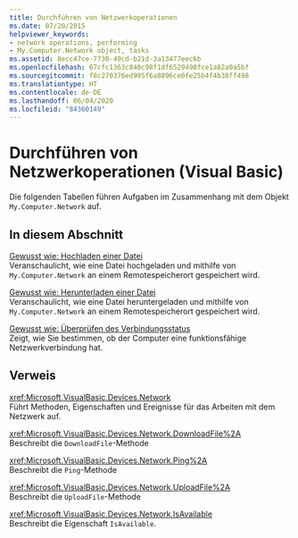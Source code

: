 ```yaml
---
title: Durchführen von Netzwerkoperationen
ms.date: 07/20/2015
helpviewer_keywords:
- network operations, performing
- My.Computer.Network object, tasks
ms.assetid: 8ecc47ce-7730-49cd-b21d-3a13477eec6b
ms.openlocfilehash: 67cfc1363c840c98f1df6529498fce1a82a0a5bf
ms.sourcegitcommit: f8c270376ed905f6a8896ce0fe25b4f4b38ff498
ms.translationtype: HT
ms.contentlocale: de-DE
ms.lasthandoff: 06/04/2020
ms.locfileid: "84360149"
---
```

# <a name="performing-network-operations-visual-basic"></a>Durchführen von Netzwerkoperationen (Visual Basic)

Die folgenden Tabellen führen Aufgaben im Zusammenhang mit dem Objekt `My.Computer.Network` auf.  
  
## <a name="in-this-section"></a>In diesem Abschnitt  

 [Gewusst wie: Hochladen einer Datei](how-to-upload-a-file.md)  
 Veranschaulicht, wie eine Datei hochgeladen und mithilfe von `My.Computer.Network` an einem Remotespeicherort gespeichert wird.  
  
 [Gewusst wie: Herunterladen einer Datei](how-to-download-a-file.md)  
 Veranschaulicht, wie eine Datei heruntergeladen und mithilfe von `My.Computer.Network` an einem Remotespeicherort gespeichert wird.  
  
 [Gewusst wie: Überprüfen des Verbindungsstatus](how-to-check-connection-status.md)  
 Zeigt, wie Sie bestimmen, ob der Computer eine funktionsfähige Netzwerkverbindung hat.  
  
## <a name="reference"></a>Verweis  

 <xref:Microsoft.VisualBasic.Devices.Network>  
 Führt Methoden, Eigenschaften und Ereignisse für das Arbeiten mit dem Netzwerk auf.  
  
 <xref:Microsoft.VisualBasic.Devices.Network.DownloadFile%2A>  
 Beschreibt die `DownloadFile`-Methode  
  
 <xref:Microsoft.VisualBasic.Devices.Network.Ping%2A>  
 Beschreibt die `Ping`-Methode  
  
 <xref:Microsoft.VisualBasic.Devices.Network.UploadFile%2A>  
 Beschreibt die `UploadFile`-Methode  
  
 <xref:Microsoft.VisualBasic.Devices.Network.IsAvailable>  
 Beschreibt die Eigenschaft `IsAvailable`.

